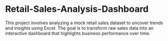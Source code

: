 # Retail-Sales-Analysis-Dashboard
This project involves analyzing a mock retail sales dataset to uncover trends and insights using ExceI. The goal is to transform raw sales data into an interactive dashboard that highlights business performance over time.
